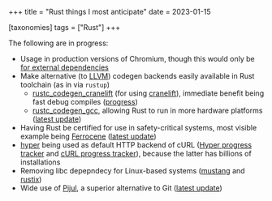 +++
title = "Rust things I most anticipate"
date = 2023-01-15

[taxonomies]
tags = ["Rust"]
+++

The following are in progress:

- Usage in production versions of Chromium,
  though this would only be [for external dependencies]
- Make alternative (to [LLVM]) codegen backends easily available in
  Rust toolchain (as in via `rustup`)
   - [rustc_codegen_cranelift] (for using [cranelift]),
     immediate benefit being fast debug compiles ([progress][cranelift PR])
   - [rustc_codegen_gcc],
     allowing Rust to run in more hardware platforms ([latest update])
- Having Rust be certified for use in safety-critical systems,
  most visible example being [Ferrocene] ([latest update][ferrocense status])
- [hyper] being used as default HTTP backend of cURL ([Hyper progress
  tracker] and [cURL progress tracker]),
  because the latter has billions of installations
- Removing libc depepndecy for Linux-based systems ([mustang] and [rustix])
- Wide use of [Pijul], a superior alternative to Git
  ([latest update](https://pijul.org/posts/2022-01-08-beta))

[mustang]: https://github.com/sunfishcode/mustang
[rustix]: https://github.com/bytecodealliance/rsix
[cranelift]: https://github.com/bytecodealliance/wasmtime/tree/main/cranelift
[rustc_codegen_gcc]: https://github.com/rust-lang/rustc_codegen_gcc
[latest update]: https://blog.antoyo.xyz/rustc_codegen_gcc-progress-report-19
[rustc_codegen_cranelift]: https://github.com/bjorn3/rustc_codegen_cranelift
[cranelift PR]: https://github.com/rust-lang/rust/pull/81746
[hyper]: https://github.com/hyperium/hyper
[Hyper progress tracker]: https://github.com/orgs/hyperium/projects/2/views/1
[cURL progress tracker]: https://github.com/curl/curl/wiki/Hyper
[Ferrocene]: https://ferrous-systems.com/ferrocene
[ferrocense status]: https://ferrous-systems.com/blog/the-ferrocene-language-specification-is-here
[for external dependencies]: https://security.googleblog.com/2023/01/supporting-use-of-rust-in-chromium.html
[Pijul]: https://pijul.org
[reaching stability]: https://pijul.org/posts/2020-11-07-towards-1.0
[LLVM]: https://github.com/llvm/llvm-project
